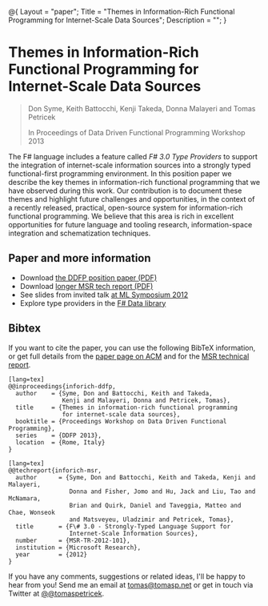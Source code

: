 ﻿@{ 
  Layout = "paper";
  Title = "Themes in Information-Rich Functional Programming for Internet-Scale Data Sources";
  Description = "";
}

# Themes in Information-Rich Functional Programming for Internet-Scale Data Sources

> Don Syme, Keith Battocchi, Kenji Takeda, Donna Malayeri and Tomas Petricek 
>
> In Proceedings of Data Driven Functional Programming Workshop 2013
  
The F# language includes a feature called _F# 3.0 Type Providers_ to support the integration 
of internet-scale information sources into a strongly typed functional-first programming 
environment. 
In this position paper we describe the key themes in information-rich functional programming 
that we have observed during this work. Our contribution is to document these themes and 
highlight future challenges and opportunities, in the context of a recently released, 
practical, open-source system for information-rich functional programming. We believe that 
this area is rich in excellent opportunities for future language and tooling research, 
information-space integration and schematization techniques. 

## Paper and more information

 - Download [the DDFP position paper (PDF)](inforich-ddfp.pdf)
 - Download [longer MSR tech report (PDF)](inforich-msr.pdf)
 - See slides from invited talk [at ML Symposium 2012](ml-talk.pdf)
 - Explore type providers in the [F# Data library](http://fsharp.github.io/FSharp.Data/) 

## <a id="cite">Bibtex</a>
If you want to cite the paper, you can use the following BibTeX information, or
get full details from the [paper page on ACM](http://dl.acm.org/citation.cfm?id=2429378) and
for the [MSR technical report](http://research.microsoft.com/apps/pubs/default.aspx?id=173076).

    [lang=tex]
    @@inproceedings{inforich-ddfp,
      author    = {Syme, Don and Battocchi, Keith and Takeda, 
                   Kenji and Malayeri, Donna and Petricek, Tomas},
      title     = {Themes in information-rich functional programming 
                   for internet-scale data sources},
      booktitle = {Proceedings Workshop on Data Driven Functional Programming},
      series    = {DDFP 2013},
      location  = {Rome, Italy}
    } 

<span></span>

    [lang=tex]
    @@techreport{inforich-msr,
      author      = {Syme, Don and Battocchi, Keith and Takeda, Kenji and Malayeri, 
                     Donna and Fisher, Jomo and Hu, Jack and Liu, Tao and McNamara, 
                     Brian and Quirk, Daniel and Taveggia, Matteo and Chae, Wonseok 
                     and Matsveyeu, Uladzimir and Petricek, Tomas},
      title       = {F\# 3.0 - Strongly-Typed Language Support for 
                     Internet-Scale Information Sources},
      number      = {MSR-TR-2012-101},
      institution = {Microsoft Research},
      year        = {2012}
    }


If you have any comments, suggestions or related ideas, I'll be happy to 
hear from you! Send me an email at [tomas@tomasp.net](mailto:tomas@tomasp.net)
or get in touch via Twitter at [@@tomaspetricek](http://twitter.com/tomaspetricek).
